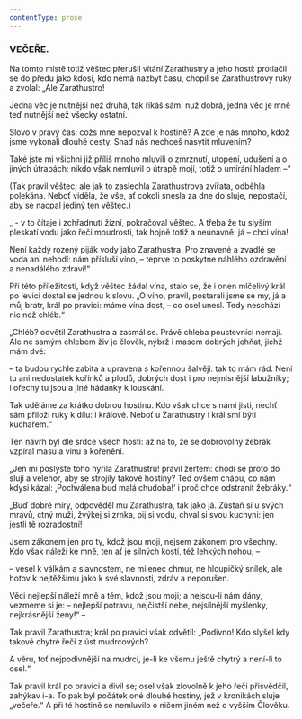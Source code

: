 ```yaml
---
contentType: prose
---
```


### VEČEŘE.

Na tomto místě totiž věštec přerušil vítání Zarathustry a jeho hostí: protlačil se do předu jako kdosi, kdo nemá nazbyt času, chopil se Zarathustrovy ruky a zvolal: „Ale Zarathustro!

Jedna věc je nutnější než druhá, tak říkáš sám: nuž dobrá, jedna věc je mně teď nutnější než všecky ostatní.

Slovo v pravý čas: cožs mne nepozval k hostině? A zde je nás mnoho, kdož jsme vykonali dlouhé cesty. Snad nás nechceš nasytit mluvením?

Také jste mi všichni již příliš mnoho mluvili o zmrznutí, utopení, udušení a o jiných útrapách: nikdo však nemluvil o útrapě mojí, totiž o umírání hladem –“

(Tak pravil věštec; ale jak to zaslechla Zarathustrova zvířata, odběhla polekána. Neboť viděla, že vše, ať cokoli snesla za dne do sluje, nepostačí, aby se nacpal jediný ten věštec.) 

„ - v to čítaje i zchřadnutí žízní, pokračoval věštec. A třeba že tu slyším pleskatí vodu jako řeči moudrosti, tak hojně totiž a neúnavně: já – chci vína!

Není každý rozený piják vody jako Zarathustra. Pro znavené a zvadlé se voda ani nehodí: nám přísluší víno, – teprve to poskytne náhlého ozdravění a nenadálého zdraví!“

Při této příležitosti, když věštec žádal vína, stalo se, že i onen mlčelivý král po levici dostal se jednou k slovu. „O víno, pravil, postarali jsme se my, já a můj bratr, král po pravici: máme vína dost, – co osel unesl. Tedy neschází nic než chléb.“

„Chléb? odvětil Zarathustra a zasmál se. Právě chleba poustevníci nemají. Ale ne samým chlebem živ je člověk, nýbrž i masem dobrých jehňat, jichž mám dvé:

– ta budou rychle zabita a upravena s kořennou šalvěji: tak to mám rád. Není tu ani nedostatek kořínků a plodů, dobrých dost i pro nejmlsnější labužníky; i ořechy tu jsou a jiné hádanky k louskání.

Tak uděláme za krátko dobrou hostinu. Kdo však chce s námi jisti, nechť sám přiloží ruky k dílu: i králové. Neboť u Zarathustry i král smí býti kuchařem.“

Ten návrh byl dle srdce všech hostí: až na to, že se dobrovolný žebrák vzpíral masu a vinu a kořenění.

„Jen mi poslyšte toho hýřila Zarathustru! pravil žertem: chodí se proto do slují a velehor, aby se strojily takové hostiny? Ted ovšem chápu, co nám kdysi kázal: ‚Pochválena bud malá chudoba!‘ i proč chce odstranit žebráky.“

„Buď dobré míry, odpověděl mu Zarathustra, tak jako já. Zůstaň si u svých mravů, ctný muži, žvýkej si zrnka, pij si vodu, chval si svou kuchyni: jen jestli tě rozradostní!

Jsem zákonem jen pro ty, kdož jsou moji, nejsem zákonem pro všechny. Kdo však náleží ke mně, ten ať je silných kostí, též lehkých nohou, –

– vesel k válkám a slavnostem, ne milenec chmur, ne hloupičký snílek, ale hotov k nejtěžšímu jako k své slavnosti, zdráv a neporušen.

Věci nejlepší náleží mně a těm, kdož jsou moji; a nejsou-li nám dány, vezmeme si je: – nejlepší potravu, nejčistší nebe, nejsilnější myšlenky, nejkrásnější ženy!“ – 

Tak pravil Zarathustra; král po pravici však odvětil: „Podivno! Kdo slyšel kdy takové chytré řeči z úst mudrcových? 

A věru, toť nejpodivnější na mudrci, je-li ke všemu ještě chytrý a není-li to osel.“

Tak pravil král po pravici a divil se; osel však zlovolně k jeho řeči přisvědčil, zahýkav i-a. To pak byl počátek oné dlouhé hostiny, jež v kronikách sluje „večeře.“ A při té hostině se nemluvilo o ničem jiném než o vyšším Člověku.
